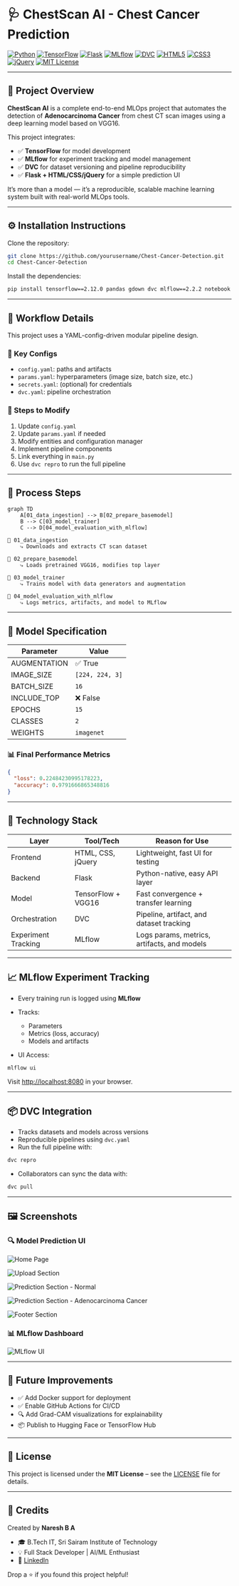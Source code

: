 # 🩺 ChestScan AI - Chest Cancer Prediction

[![Python](https://img.shields.io/badge/Python-3.10-blue?logo=python&logoColor=white)](https://www.python.org/)
[![TensorFlow](https://img.shields.io/badge/TensorFlow-2.12.0-FF6F00?logo=tensorflow&logoColor=white)](https://www.tensorflow.org/)
[![Flask](https://img.shields.io/badge/Flask-2.x-lightgrey?logo=flask)](https://flask.palletsprojects.com/)
[![MLflow](https://img.shields.io/badge/MLflow-2.2.2-blue?logo=mlflow)](https://mlflow.org/)
[![DVC](https://img.shields.io/badge/DVC-enabled-purple?logo=dvc)](https://dvc.org/)
[![HTML5](https://img.shields.io/badge/HTML5-E34F26?logo=html5&logoColor=white)](https://developer.mozilla.org/en-US/docs/Web/Guide/HTML/HTML5)
[![CSS3](https://img.shields.io/badge/CSS3-1572B6?logo=css3&logoColor=white)](https://developer.mozilla.org/en-US/docs/Web/CSS)
[![jQuery](https://img.shields.io/badge/jQuery-0769AD?logo=jquery&logoColor=white)](https://jquery.com/)
[![MIT License](https://img.shields.io/badge/License-MIT-green.svg)](LICENSE)

---

## 📌 Project Overview

**ChestScan AI** is a complete end-to-end MLOps project that automates the detection of **Adenocarcinoma Cancer** from chest CT scan images using a deep learning model based on VGG16.

This project integrates:
- ✅ **TensorFlow** for model development  
- ✅ **MLflow** for experiment tracking and model management  
- ✅ **DVC** for dataset versioning and pipeline reproducibility  
- ✅ **Flask + HTML/CSS/jQuery** for a simple prediction UI

It’s more than a model — it’s a reproducible, scalable machine learning system built with real-world MLOps tools.

---

## ⚙️ Installation Instructions

Clone the repository:

```bash
git clone https://github.com/yourusername/Chest-Cancer-Detection.git
cd Chest-Cancer-Detection
````

Install the dependencies:

```bash
pip install tensorflow==2.12.0 pandas gdown dvc mlflow==2.2.2 notebook flask scikit-learn matplotlib opencv-python
```

---

## 🔁 Workflow Details

This project uses a YAML-config-driven modular pipeline design.

### 📂 Key Configs

* `config.yaml`: paths and artifacts
* `params.yaml`: hyperparameters (image size, batch size, etc.)
* `secrets.yaml`: (optional) for credentials
* `dvc.yaml`: pipeline orchestration

### 🧱 Steps to Modify

1. Update `config.yaml`
2. Update `params.yaml` if needed
3. Modify entities and configuration manager
4. Implement pipeline components
5. Link everything in `main.py`
6. Use `dvc repro` to run the full pipeline

---

## 🔬 Process Steps

```mermaid
graph TD
    A[01_data_ingestion] --> B[02_prepare_basemodel]
    B --> C[03_model_trainer]
    C --> D[04_model_evaluation_with_mlflow]
```

```
📁 01_data_ingestion
    ⤷ Downloads and extracts CT scan dataset

📁 02_prepare_basemodel
    ⤷ Loads pretrained VGG16, modifies top layer

📁 03_model_trainer
    ⤷ Trains model with data generators and augmentation

📁 04_model_evaluation_with_mlflow
    ⤷ Logs metrics, artifacts, and model to MLflow
```

---

## 🧠 Model Specification

| Parameter    | Value           |
| ------------ | --------------- |
| AUGMENTATION | ✅ True          |
| IMAGE\_SIZE  | `[224, 224, 3]` |
| BATCH\_SIZE  | `16`            |
| INCLUDE\_TOP | ❌ False         |
| EPOCHS       | `15`            |
| CLASSES      | `2`             |
| WEIGHTS      | `imagenet`      |

### 📊 Final Performance Metrics

```json
{
  "loss": 0.22484230995178223,
  "accuracy": 0.9791666865348816
}
```

---

## 🧰 Technology Stack

| Layer               | Tool/Tech          | Reason for Use                              |
| ------------------- | ------------------ | ------------------------------------------- |
| Frontend            | HTML, CSS, jQuery  | Lightweight, fast UI for testing            |
| Backend             | Flask              | Python-native, easy API layer               |
| Model               | TensorFlow + VGG16 | Fast convergence + transfer learning        |
| Orchestration       | DVC                | Pipeline, artifact, and dataset tracking    |
| Experiment Tracking | MLflow             | Logs params, metrics, artifacts, and models |

---

## 📈 MLflow Experiment Tracking

* Every training run is logged using **MLflow**
* Tracks:

  * Parameters
  * Metrics (loss, accuracy)
  * Models and artifacts
* UI Access:

```bash
mlflow ui
```

Visit [http://localhost:8080](http://localhost:8080) in your browser.

---

## 📦 DVC Integration

* Tracks datasets and models across versions
* Reproducible pipelines using `dvc.yaml`
* Run the full pipeline with:

```bash
dvc repro
```

* Collaborators can sync the data with:

```bash
dvc pull
```

---

## 🖼️ Screenshots

### 🔍 Model Prediction UI

![Home Page](https://github.com/user-attachments/assets/3145a457-9bdf-4caf-a5e3-d4ddbacea26f)


![Upload Section](https://github.com/user-attachments/assets/96584733-e084-496e-a44a-75d2fbac3665)


![Prediction Section - Normal](https://github.com/user-attachments/assets/a7135c18-78c9-4c7f-bd12-c246a3cfdd7a)


![Prediction Section - Adenocarcinoma Cancer](https://github.com/user-attachments/assets/7d61df54-0d79-4ffe-a01c-be748a57291b)


![Footer Section](https://github.com/user-attachments/assets/70934049-85d1-45e5-aeb3-b704321d97e6)

### 📊 MLflow Dashboard

![MLflow UI](https://github.com/user-attachments/assets/25593be4-3d5c-430b-ac82-ec24545591b2)

---

## 🔮 Future Improvements

* ✅ Add Docker support for deployment
* ✅ Enable GitHub Actions for CI/CD
* 🔍 Add Grad-CAM visualizations for explainability
* 📦 Publish to Hugging Face or TensorFlow Hub

---

## 📄 License

This project is licensed under the **MIT License** – see the [LICENSE](LICENSE) file for details.

---

## 🙌 Credits

Created by **Naresh B A**

* 🎓 B.Tech IT, Sri Sairam Institute of Technology
* 💡 Full Stack Developer | AI/ML Enthusiast
* 🔗 [LinkedIn](www.linkedin.com/in/naresh-b-a-1b5331243)

Drop a ⭐ if you found this project helpful!

```

